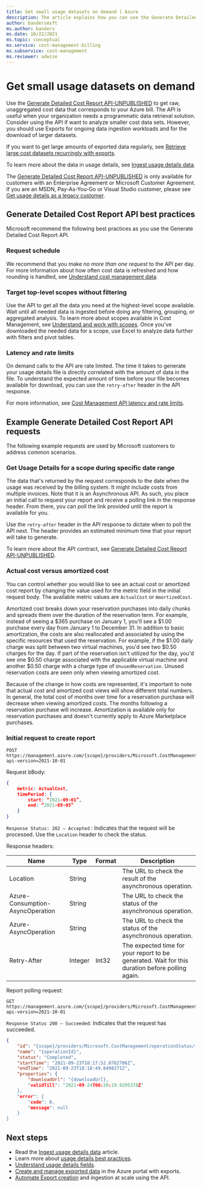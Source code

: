 ```yaml
---
title: Get small usage datasets on demand | Azure
description: The article explains how you can use the Generate Detailed Cost Report API to get raw, unaggregated cost data that corresponds to your Azure bill.
author: bandersmsft
ms.author: banders
ms.date: 10/22/2021
ms.topic: conceptual
ms.service: cost-management-billing
ms.subservice: cost-management
ms.reviewer: adwise
---
```


# Get small usage datasets on demand

Use the [Generate Detailed Cost Report API-UNPUBLISHED](../index.yml) to get raw, unaggregated cost data that corresponds to your Azure bill. The API is useful when your organization needs a programmatic data retrieval solution. Consider using the API if want to analyze smaller cost data sets. However, you should use Exports for ongoing data ingestion workloads and for the download of larger datasets.

If you want to get large amounts of exported data regularly, see [Retrieve large cost datasets recurringly with exports](../costs/ingest-azure-usage-at-scale.md).

To learn more about the data in usage details, see [Ingest usage details data](automation-ingest-usage-details-overview.md).

The [Generate Detailed Cost Report API-UNPUBLISHED](../index.yml) is only available for customers with an Enterprise Agreement or Microsoft Customer Agreement. If you are an MSDN, Pay-As-You-Go or Visual Studio customer, please see [Get usage details as a legacy customer](get-usage-details-legacy-customer.md).

## Generate Detailed Cost Report API best practices

Microsoft recommend the following best practices as you use the Generate Detailed Cost Report API.

### Request schedule

We recommend that you make _no more than one request_ to the API per day. For more information about how often cost data is refreshed and how rounding is handled, see [Understand cost management data](../costs/understand-cost-mgt-data.md).

### Target top-level scopes without filtering

Use the API to get all the data you need at the highest-level scope available. Wait until all needed data is ingested before doing any filtering, grouping, or aggregated analysis. To learn more about scopes available in Cost Management, see [Understand and work with scopes](../costs/understand-work-scopes.md). Once you've downloaded the needed data for a scope, use Excel to analyze data further with filters and pivot tables.

### Latency and rate limits

On demand calls to the API are rate limited. The time it takes to generate your usage details file is directly correlated with the amount of data in the file. To understand the expected amount of time before your file becomes available for download, you can use the `retry-after` header in the API response.

For more information, see [Cost Management API latency and rate limits](api-latency-rate-limits.md).

## Example Generate Detailed Cost Report API requests

The following example requests are used by Microsoft customers to address common scenarios. 

### Get Usage Details for a scope during specific date range

The data that's returned by the request corresponds to the date when the usage was received by the billing system. It might include costs from multiple invoices. Note that it is an Asynchronous API. As such, you place an initial call to request your report and receive a polling link in the response header. From there, you can poll the link provided until the report is available for you.

Use the `retry-after` header in the API response to dictate when to poll the API next. The header provides an estimated minimum time that your report will take to generate.

To learn more about the API contract, see [Generate Detailed Cost Report API-UNPUBLISHED](../index.yml).

### Actual cost versus amortized cost

You can control whether you would like to see an actual cost or amortized cost report by changing the value used for the metric field in the initial request body. The available metric values are `ActualCost` or `AmortizedCost`.

Amortized cost breaks down your reservation purchases into daily chunks and spreads them over the duration of the reservation term. For example, instead of seeing a $365 purchase on January 1, you'll see a $1.00 purchase every day from January 1 to December 31. In addition to basic amortization, the costs are also reallocated and associated by using the specific resources that used the reservation. For example, if the $1.00 daily charge was split between two virtual machines, you'd see two $0.50 charges for the day. If part of the reservation isn't utilized for the day, you'd see one $0.50 charge associated with the applicable virtual machine and another $0.50 charge with a charge type of `UnusedReservation`. Unused reservation costs are seen only when viewing amortized cost.

Because of the change in how costs are represented, it's important to note that actual cost and amortized cost views will show different total numbers. In general, the total cost of months over time for a reservation purchase will decrease when viewing amortized costs. The months following a reservation purchase will increase. Amortization is available only for reservation purchases and doesn't currently apply to Azure Marketplace purchases.

### Initial request to create report

```http
POST https://management.azure.com/{scope}/providers/Microsoft.CostManagement/generateDetailedCostReport?api-version=2021-10-01
```

Request bBody:

```json
{
    metric: ActualCost,
    timePeriod: {
        start: “2021-09-01”,
        end: “2021-09-05”
    }
}

```

`Response Status: 202 – Accepted` : Indicates that the request will be processed. Use the `Location` header to check the status.

Response headers:

| Name | Type | Format | Description |
| --- | --- | --- | --- |
| Location | String |  | The URL to check the result of the asynchronous operation. |
| Azure-Consumption-AsyncOperation | String |  | The URL to check the status of the asynchronous operation. |
| Azure-AsyncOperation | String |  | The URL to check the status of the asynchronous operation. |
| Retry-After | Integer | Int32 | The expected time for your report to be generated. Wait for this duration before polling again. |

Report polling request:

```http
GET https://management.azure.com/{scope}/providers/Microsoft.CostManagement/operationStatus/{operationId}?api-version=2021-10-01
```

`Response Status 200 – Succeeded`: Indicates that the request has succeeded.

```JSON
{
    "id": "{scope}/providers/Microsoft.CostManagement/operationStatus/{operationId}",
    "name": "{operationId}",
    "status": "Completed",
    "startTime": "2021-09-23T18:17:52.8762706Z",
    "endTime": "2021-09-23T18:18:49.8498271Z",
    "properties": {
        "downloadUrl": "{downloadUrl},
        "validTill": "2021-09-24T06:20:19.9295378Z"
    },
    "error": {
        "code": 0,
        "message": null
    }
}
```

## Next steps

- Read the [Ingest usage details data](automation-ingest-usage-details-overview.md) article.
- Learn more about [usage details best practices](usage-details-best-practices.md).
- [Understand usage details fields](understand-usage-details-fields.md).
- [Create and manage exported data](../costs/tutorial-export-acm-data.md) in the Azure portal with exports.
- [Automate Export creation](../costs/ingest-azure-usage-at-scale.md) and ingestion at scale using the API.